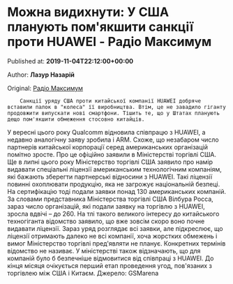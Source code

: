 
# Можна видихнути: У США планують пом'якшити санкції проти HUAWEI - Радіо Максимум

Published at: **2019-11-04T22:12:00+00:00**

Author: **Лазур Назарій**

Original: [Радіо Максимум](https://maximum.fm/mozhna-vidihnuti-u-ssha-planuyut-pomyakshiti-sankciyi-proti-huawei_n169073)


        Санкції уряду США проти китайської компанії HUAWEI добряче вставили палок в "колеса" її виробництва. Втім, це не завадило гіганту продовжити випускати нові смартфони. Тішить те, що у Штатах планують дещо пом'якшити обмеження стосовно китайців.
      
У вересні цього року Qualcomm відновила співпрацю з HUAWEI, а недавно аналогічну заяву зробила і ARM. Схоже, що незабаром число партнерів китайської корпорації серед американських організацій помітно зросте. Про це офіційно заявили в Міністерстві торгівлі США.
Ще в липні цього року Міністерство торгівлі США заявило про намір видавати спеціальні ліцензії американським технологічним компаніям, які бажають зберегти партнерські відносини з HUAWEI. Такі ліцензії повинні охоплювати продукцію, яка не загрожує національній безпеці. На сертифікацію тоді подали заявки понад 130 американських компаній.
За словами представника Міністерства торгівлі США Вілбура Росса, зараз число організацій, які подали заявку на торгівлю з HUAWEI, зросла вдвічі – до 260. На тлі такого великого інтересу до китайського техногіганта відомство заявило, що вже зовсім скоро воно почне видавати ліцензії.
Зараз уряд розглядає всі заявки, але підкреслює, що ліцензії отримають далеко не всі компанії, хоча жорстких обмежень і вимог Міністерство торгівлі пред'являти не планує. Конкретних термінів відомство не називає. У міністерстві також відзначають, що для компаній було б безпечніше відмовитися від співпраці з HUAWEI.
До кінця місяця очікується перший етап проведення угод, пов'язаних з торгівлею між США і Китаєм.
Джерело: GSMarena
